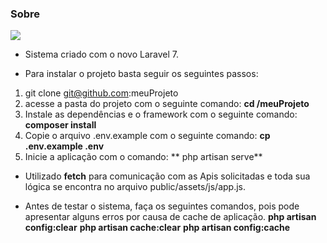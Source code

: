 ### Sobre
![](https://cursos.genioz.com.br/assets/images/acert.gif)

- Sistema criado com o novo Laravel 7.

- Para instalar o projeto basta seguir os seguintes passos:
1.  git clone git@github.com:meuProjeto
2. acesse a pasta do projeto com o seguinte comando: **cd /meuProjeto**
3. Instale as dependências e o framework com o seguinte comando:  **composer install**
4. Copie o arquivo .env.example com o seguinte comando: **cp .env.example .env**
5.  Inicie a aplicação com o comando: ** php artisan serve**

- Utilizado **fetch** para comunicação com as Apis solicitadas e toda sua lógica se encontra no arquivo public/assets/js/app.js.

- Antes de testar o sistema, faça os seguintes comandos, pois pode apresentar alguns erros por causa de cache de aplicação.
**php artisan config:clear**
**php artisan cache:clear**
**php artisan config:cache**
